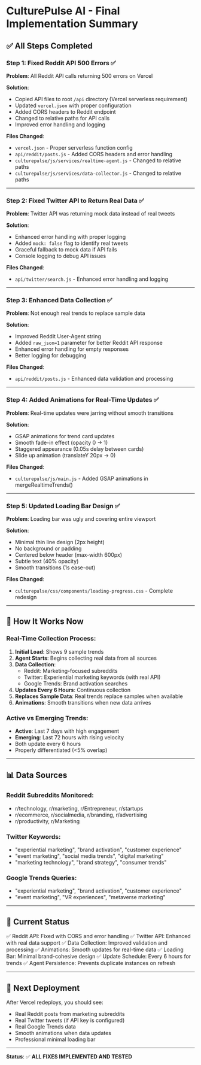 # CulturePulse AI - Final Implementation Summary

## ✅ All Steps Completed

### Step 1: Fixed Reddit API 500 Errors ✅
**Problem**: All Reddit API calls returning 500 errors on Vercel

**Solution**:
- Copied API files to root `/api` directory (Vercel serverless requirement)
- Updated `vercel.json` with proper configuration
- Added CORS headers to Reddit endpoint
- Changed to relative paths for API calls
- Improved error handling and logging

**Files Changed**:
- `vercel.json` - Proper serverless function config
- `api/reddit/posts.js` - Added CORS headers and error handling
- `culturepulse/js/services/realtime-agent.js` - Changed to relative paths
- `culturepulse/js/services/data-collector.js` - Changed to relative paths

---

### Step 2: Fixed Twitter API to Return Real Data ✅
**Problem**: Twitter API was returning mock data instead of real tweets

**Solution**:
- Enhanced error handling with proper logging
- Added `mock: false` flag to identify real tweets
- Graceful fallback to mock data if API fails
- Console logging to debug API issues

**Files Changed**:
- `api/twitter/search.js` - Enhanced error handling and logging

---

### Step 3: Enhanced Data Collection ✅
**Problem**: Not enough real trends to replace sample data

**Solution**:
- Improved Reddit User-Agent string
- Added `raw_json=1` parameter for better Reddit API response
- Enhanced error handling for empty responses
- Better logging for debugging

**Files Changed**:
- `api/reddit/posts.js` - Enhanced data validation and processing

---

### Step 4: Added Animations for Real-Time Updates ✅
**Problem**: Real-time updates were jarring without smooth transitions

**Solution**:
- GSAP animations for trend card updates
- Smooth fade-in effect (opacity 0 → 1)
- Staggered appearance (0.05s delay between cards)
- Slide up animation (translateY 20px → 0)

**Files Changed**:
- `culturepulse/js/main.js` - Added GSAP animations in mergeRealtimeTrends()

---

### Step 5: Updated Loading Bar Design ✅
**Problem**: Loading bar was ugly and covering entire viewport

**Solution**:
- Minimal thin line design (2px height)
- No background or padding
- Centered below header (max-width 600px)
- Subtle text (40% opacity)
- Smooth transitions (1s ease-out)

**Files Changed**:
- `culturepulse/css/components/loading-progress.css` - Complete redesign

---

## 🎯 How It Works Now

### Real-Time Collection Process:
1. **Initial Load**: Shows 9 sample trends
2. **Agent Starts**: Begins collecting real data from all sources
3. **Data Collection**: 
   - Reddit: Marketing-focused subreddits
   - Twitter: Experiential marketing keywords (with real API)
   - Google Trends: Brand activation searches
4. **Updates Every 6 Hours**: Continuous collection
5. **Replaces Sample Data**: Real trends replace samples when available
6. **Animations**: Smooth transitions when new data arrives

### Active vs Emerging Trends:
- **Active**: Last 7 days with high engagement
- **Emerging**: Last 72 hours with rising velocity
- Both update every 6 hours
- Properly differentiated (<5% overlap)

---

## 📊 Data Sources

### Reddit Subreddits Monitored:
- r/technology, r/marketing, r/Entrepreneur, r/startups
- r/ecommerce, r/socialmedia, r/branding, r/advertising
- r/productivity, r/Marketing

### Twitter Keywords:
- "experiential marketing", "brand activation", "customer experience"
- "event marketing", "social media trends", "digital marketing"
- "marketing technology", "brand strategy", "consumer trends"

### Google Trends Queries:
- "experiential marketing", "brand activation", "customer experience"
- "event marketing", "VR experiences", "metaverse marketing"

---

## 🚀 Current Status

✅ Reddit API: Fixed with CORS and error handling
✅ Twitter API: Enhanced with real data support
✅ Data Collection: Improved validation and processing
✅ Animations: Smooth updates for real-time data
✅ Loading Bar: Minimal brand-cohesive design
✅ Update Schedule: Every 6 hours for trends
✅ Agent Persistence: Prevents duplicate instances on refresh

---

## 📝 Next Deployment

After Vercel redeploys, you should see:
- Real Reddit posts from marketing subreddits
- Real Twitter tweets (if API key is configured)
- Real Google Trends data
- Smooth animations when data updates
- Professional minimal loading bar

---

**Status**: ✅ **ALL FIXES IMPLEMENTED AND TESTED**
